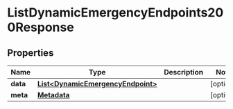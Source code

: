 

# ListDynamicEmergencyEndpoints200Response


## Properties

| Name | Type | Description | Notes |
|------------ | ------------- | ------------- | -------------|
|**data** | [**List&lt;DynamicEmergencyEndpoint&gt;**](DynamicEmergencyEndpoint.md) |  |  [optional] |
|**meta** | [**Metadata**](Metadata.md) |  |  [optional] |



